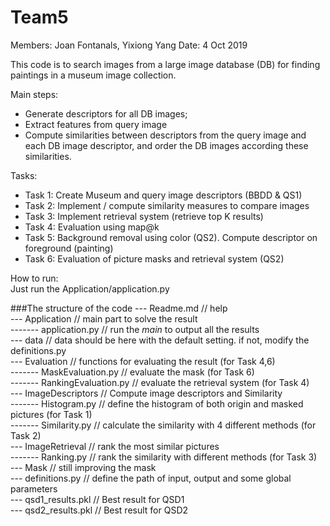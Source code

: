 # Team5
Members: Joan Fontanals, Yixiong Yang
Date: 4 Oct 2019

This code is to search images from a large image database (DB) for finding paintings 
in a museum image collection.

Main steps:
- Generate descriptors for all DB images;
- Extract features from query image
- Compute similarities between descriptors from the query image and each DB image descriptor,
and order the DB images according these similarities.

Tasks:
- Task 1: Create Museum and query image descriptors (BBDD & QS1)
- Task 2: Implement / compute similarity measures to compare images
- Task 3: Implement retrieval system (retrieve top K results)
- Task 4: Evaluation using map@k
- Task 5: Background removal using color (QS2). Compute descriptor on foreground (painting)
- Task 6: Evaluation of picture masks and retrieval system (QS2)

How to run:      
Just run the Application/application.py

###The structure of the code
--- Readme.md                   // help              
--- Application                 // main part to solve the result              
------- application.py          // run the _main_ to output all the results                
--- data                        // data should be here with the default setting. if not, modify the definitions.py              
--- Evaluation                  // functions for evaluating the result (for Task 4,6)          
------- MaskEvaluation.py       // evaluate the mask (for Task 6)          
------- RankingEvaluation.py    // evaluate the retrieval system (for Task 4)       
--- ImageDescriptors            // Compute image descriptors and Similarity         
------- Histogram.py            // define the histogram of both origin and masked pictures (for Task 1)          
------- Similarity.py           // calculate the similarity with 4 different methods (for Task 2)         
--- ImageRetrieval              // rank the most similar pictures          
------- Ranking.py              // rank the similarity with different methods (for Task 3)         
--- Mask                        // still improving the mask            
--- definitions.py              // define the path of input, output and some global parameters        
--- qsd1_results.pkl            // Best result for QSD1       
--- qsd2_results.pkl            // Best result for QSD2         

